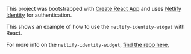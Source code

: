 This project was bootstrapped with [Create React App](https://github.com/facebookincubator/create-react-app) and uses [Netlify Identity](https://www.netlify.com/docs/identity/) for authentication.

This shows an example of how to use the `netlify-identity-widget` with React.

For more info on the `netlify-identity-widget`, [find the repo here.](https://github.com/netlify/netlify-identity-widget/)

